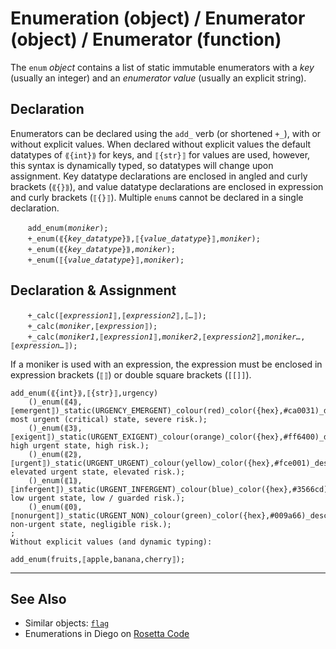 # Enumeration (object) / Enumerator (object) / Enumerator (function)
The `enum` *object* contains a list of static immutable enumerators with a *key* (usually an integer) and an *enumerator value* (usually an explicit string).

<a name="declare"></a>
## Declaration
Enumerators can be declared using the `add_` verb (or shortened `+_`), with or without explicit values. When declared without explicit values the default datatypes of `⟪{int}⟫` for keys, and `⟦{str}⟧` for values are used, however, this syntax is  dynamically typed, so datatypes will change upon assignment. Key datatype declarations are enclosed in angled and curly brackets (`⟪{}⟫`), and value datatype declarations are enclosed in expression and curly brackets (`⟦{}⟧`). Multiple `enum`s cannot be declared in a single declaration.

&nbsp;&nbsp;&nbsp;&nbsp;&nbsp;&nbsp; `add_enum(`*`moniker`*`);`<br>
&nbsp;&nbsp;&nbsp;&nbsp;&nbsp;&nbsp; `+_enum(⟪{`*`key_datatype`*`}⟫,⟦{`*`value_datatype`*`}⟧,`*`moniker`*`);`<br>
&nbsp;&nbsp;&nbsp;&nbsp;&nbsp;&nbsp; `+_enum(⟪{`*`key_datatype`*`}⟫,`*`moniker`*`);`<br>
&nbsp;&nbsp;&nbsp;&nbsp;&nbsp;&nbsp; `+_enum(⟦{`*`value_datatype`*`}⟧,`*`moniker`*`);`<br>

<a name="declare_assign"></a>
## Declaration & Assignment




&nbsp;&nbsp;&nbsp;&nbsp;&nbsp;&nbsp; `+_calc(⟦`*`expression1`*`⟧,⟦`*`expression2`*`⟧,⟦`*`…`*`⟧);`<br>
&nbsp;&nbsp;&nbsp;&nbsp;&nbsp;&nbsp; `+_calc(`*`moniker`*`,⟦`*`expression`*`⟧);`<br>
&nbsp;&nbsp;&nbsp;&nbsp;&nbsp;&nbsp; `+_calc(`*`moniker1`*`,⟦`*`expression1`*`⟧,`*`moniker2`*`,⟦`*`expression2`*`⟧,`*`moniker…`*`,⟦`*`expression…`*`⟧);`

  If a moniker is used with an expression, the expression must be enclosed in expression brackets (`⟦⟧`) or double square brackets (`[[]]`).

```diego
add_enum(⟪{int}⟫,⟦{str}⟧,urgency)
    ()_enum(⟪4⟫,⟦emergent⟧)_static(URGENCY_EMERGENT)_colour(red)_color({hex},#ca0031)_desc(The most urgent (critical) state, severe risk.);
    ()_enum(⟪3⟫,⟦exigent⟧)_static(URGENT_EXIGENT)_colour(orange)_color({hex},#ff6400)_desc(The high urgent state, high risk.);
    ()_enum(⟪2⟫,⟦urgent⟧)_static(URGENT_URGENT)_colour(yellow)_color({hex},#fce001)_desc(The elevated urgent state, elevated risk.);
    ()_enum(⟪1⟫,⟦infergent⟧)_static(URGENT_INFERGENT)_colour(blue)_color({hex},#3566cd)_desc(The low urgent state, low / guarded risk.);
    ()_enum(⟪0⟫,⟦nonurgent⟧)_static(URGENT_NON)_colour(green)_color({hex},#009a66)_desc(The non-urgent state, negligible risk.);
;
Without explicit values (and dynamic typing):

add_enum(fruits,⟦apple,banana,cherry⟧);
```






---

<a name="seealso"></a>
## See Also

* Similar objects: [`flag`](./flag.md)
* Enumerations in Diego on [Rosetta Code](https://rosettacode.org/wiki/Enumerations#Diego)
